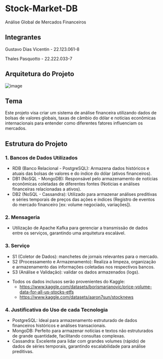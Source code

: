 # Stock-Market-DB
Análise Global de Mercados Financeiros

## Integrantes

Gustavo Dias Vicentin - 22.123.061-8

Thales Pasquotto - 22.222.033-7

## Arquitetura do Projeto

![image](https://github.com/user-attachments/assets/1ea9ff18-e885-4084-a530-bbc6d363aefa)

## Tema

Este projeto visa criar um sistema de análise financeira utilizando dados de bolsas de valores globais, taxas de câmbio do dólar e notícias econômicas internacionais para entender como diferentes fatores influenciam os mercados.

## Estrutura do Projeto

### 1.  Bancos de Dados Utilizados

 - RDB (Banco Relacional - PostgreSQL): Armazena dados históricos e atuais das bolsas de valores e do índice do dólar (ativos financeiros).
 - DB1 (NoSQL - MongoDB): Responsável pelo armazenamento de notícias econômicas coletadas de diferentes fontes (Notícias e análises financeiras relacionadas a ativos).
 - DB2 (NoSQL - Cassandra): Utilizado para armazenar análises preditivas e séries temporais de preços das ações e índices (Registro de eventos do mercado financeiro [ex: volume negociado, variações]).

### 2. Mensageria

- Utilização de Apache Kafka para gerenciar a transmissão de dados entre os serviços, garantindo uma arquitetura escalável.

### 3. Serviço

- S1 (Coletor de Dados): manchetes de jornais relevantes para o mercado.
- S2 (Processamento e Armazenamento): Realiza a limpeza, organização e armazenamento das informações coletadas nos respectivos bancos.
- S3 (Análise e Validação): validar os dados armazenados (logs).

+ Todos os dados inclusos serão provenientes do Kaggle:
  - https://www.kaggle.com/datasets/borismarjanovic/price-volume-data-for-all-us-stocks-etfs
  - https://www.kaggle.com/datasets/aaron7sun/stocknews

### 4. Justificativa do Uso de cada Tecnologia

- PostgreSQL: Ideal para armazenamento estruturado de dados financeiros históricos e análises transacionais.
- MongoDB: Perfeito para armazenar notícias e textos não estruturados de grande quantidade, facilitando consultas complexas.
- Cassandra: Excelente para lidar com grandes volumes (rápido) de dados de séries temporais, garantindo escalabilidade para análise preditivas.

